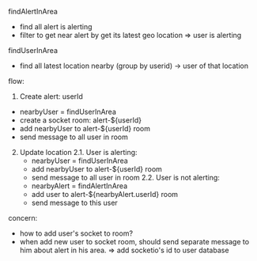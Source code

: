 
findAlertInArea
- find all alert is alerting
- filter to get near alert by get its latest geo location
=> user is alerting

findUserInArea
- find all latest location nearby (group by userid)
-> user of that location

flow:
1. Create alert: userId
  - nearbyUser = findUserInArea
  - create a socket room: alert-${userId}
  - add nearbyUser to alert-${userId} room
  - send message to all user in room

2. Update location
  2.1. User is alerting:
    - nearbyUser = findUserInArea
    - add nearbyUser to alert-${userId} room
    - send message to all user in room
  2.2. User is not alerting:
    - nearbyAlert = findAlertInArea
    - add user to alert-${nearbyAlert.userId} room
    - send message to this user


concern:
 - how to add user's socket to room?
 - when add new user to socket room, should send separate message to him about alert in his area.
=> add socketio's id to user database